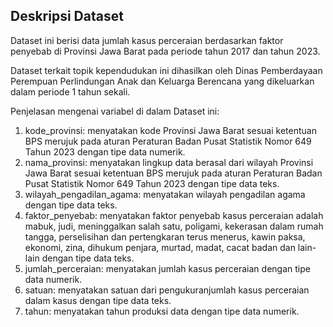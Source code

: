 <h2>Deskripsi Dataset</h2>

Dataset ini berisi data jumlah kasus perceraian berdasarkan faktor penyebab di Provinsi Jawa Barat pada periode tahun 2017 dan tahun 2023.

Dataset terkait topik kependudukan ini dihasilkan oleh Dinas Pemberdayaan Perempuan Perlindungan Anak dan Keluarga Berencana yang dikeluarkan dalam periode 1 tahun sekali.

Penjelasan mengenai variabel di dalam Dataset ini: 
1. kode_provinsi: menyatakan kode Provinsi Jawa Barat sesuai ketentuan BPS merujuk pada aturan Peraturan Badan Pusat Statistik Nomor 649 Tahun 2023 dengan tipe data numerik.
2. nama_provinsi: menyatakan lingkup data berasal dari wilayah Provinsi Jawa Barat sesuai ketentuan BPS merujuk pada aturan Peraturan Badan Pusat Statistik Nomor 649 Tahun 2023 dengan tipe data teks.
3. wilayah_pengadilan_agama: menyatakan wilayah pengadilan agama dengan tipe data teks.
4. faktor_penyebab: menyatakan faktor penyebab kasus perceraian adalah mabuk, judi, meninggalkan salah satu, poligami, kekerasan dalam rumah tangga, perselisihan dan pertengkaran terus menerus, kawin paksa, ekonomi, zina, dihukum penjara, murtad, madat, cacat badan dan lain-lain dengan tipe data teks.
5. jumlah_perceraian: menyatakan  jumlah kasus perceraian dengan tipe data numerik.
6. satuan: menyatakan satuan dari pengukuranjumlah kasus perceraian dalam kasus dengan tipe data teks.
7. tahun: menyatakan tahun produksi data dengan tipe data numerik.
